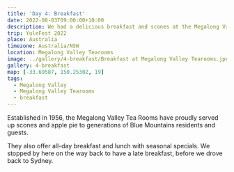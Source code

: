 ```yaml
---
title: 'Day 4: Breakfast'
date: 2022-08-03T09:00:00+10:00
description: We had a delicious breakfast and scones at the Megalong Valley Tearooms.
trip: YuleFest 2022
place: Australia
timezone: Australia/NSW
location: Megalong Valley Tearooms
image: ../gallery/4-breakfast/Breakfast at Megalong Valley Tearooms.jpeg
gallery: 4-breakfast
map: [-33.69587, 150.25302, 19]
tags:
  - Megalong Valley
  - Megalong Valley Tearooms
  - breakfast
---
```


Established in 1956, the Megalong Valley Tea Rooms have proudly served up scones and apple pie to generations of Blue Mountains residents and guests.

They also offer all-day breakfast and lunch with seasonal specials. We stopped by here on the way back to have a late breakfast, before we drove back to Sydney.
